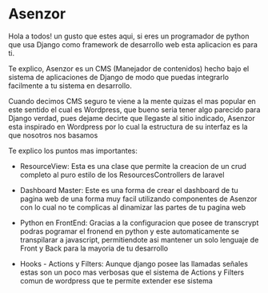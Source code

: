 # Asenzor

Hola a todos! un gusto que estes aqui, si eres un programador de python que usa Django como framework de desarrollo web esta aplicacion es para ti. 

Te explico, Asenzor es un CMS (Manejador de contenidos) hecho bajo el sistema de aplicaciones de Django de modo que puedas integrarlo facilmente a tu sistema en desarrollo.

Cuando decimos CMS seguro te viene a la mente quizas el mas popular en este sentido el cual es Wordpress, que bueno seria tener algo parecido para Django verdad, pues dejame decirte que llegaste al sitio indicado, Asenzor esta inspirado en Wordpress por lo cual la estructura de su interfaz es la que nosotros nos basamos 

Te explico los puntos mas importantes:

* ResourceView: Esta es una clase que permite la creacion de un crud completo al puro estilo de los ResourcesControllers de laravel

* Dashboard Master: Este es una forma de crear el dashboard de tu pagina web de una forma muy facil utilizando componentes de Asenzor con lo cual no te complicas al dinamizar las partes de tu pagina web

* Python en FrontEnd: Gracias a la configuracion que posee de transcrypt podras pogramar el fronend en python y este automaticamente se transpilarar a javascript, permitiendote asi mantener un solo lenguaje de Front y Back para la mayoria de tu desarrollo 

* Hooks - Actions y Filters: Aunque django posee las llamadas señales estas son un poco mas verbosas que el sistema de Actions y Filters comun de wordpress que te permite extender ese sistema 